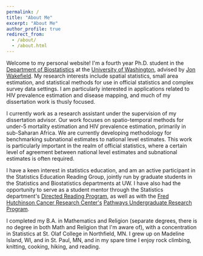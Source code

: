 ```yaml
---
permalink: /
title: "About Me"
excerpt: "About Me"
author_profile: true
redirect_from: 
  - /about/
  - /about.html
---
```


Welcome to my personal website! I'm a fourth year Ph.D. student in the [Department of Biostatistics](http://www.biostat.washington.edu/)  at the [University of Washington](https://www.washington.edu/), advised by [Jon Wakefield](http://faculty.washington.edu/jonno/). My research interests include spatial statistics, small area estimation, and statistical methods for use in official statistics and complex survey data settings. I am particularly interested in applications related to HIV prevalence estimation and disease mapping, and much of my dissertation work is thusly focused.

I currently work as a research assistant under the supervision of my dissertation advisor. Our work focuses on spatio-temporal methods for under-5 mortality estimation and HIV prevalence estimation, primarily in sub-Saharan Africa. We are currently developing methodology for benchmarking subnational estimates to national level estimates. This work is particularly important in the realm of official statistics, where a certain level of agreement between national level estimates and subnational estimates is often required. 

I have a keen interest in statistics education, and am an active participant in the Statistics Education Reading Group, jointly run by graduate students in the Statistics and Biostatistics departments at UW. I have also had the opportunity to serve as a student mentor through the Statistics department's [Directed Reading Program](https://spa-drp.github.io/), as well as with the [Fred Hutchinson Cancer Research Center's](https://www.fredhutch.org/en.html) [Pathways Undergraduate Research Program](https://www.fredhutch.org/en/about/internships/pathways-undergraduate-researchers.html). 

I completed my B.A. in Mathematics and Religion (separate degrees, there is no degree in both Math and Religion that I'm aware of), with a concentration in Statistics at St. Olaf College in Northfield, MN. I grew up on Madeline Island, WI, and in St. Paul, MN, and in my spare time I enjoy rock climbing, knitting, cooking, hiking, and reading.

